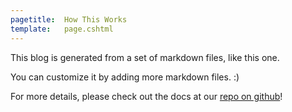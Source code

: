 ```yaml
---
pagetitle: 	How This Works
template: 	page.cshtml
---
```



This blog is generated from a set of markdown files, like this one.

You can customize it by adding more markdown files. :)

For more details, please check out the docs at our [repo on github](https://github.com/rzubek/mies)!

